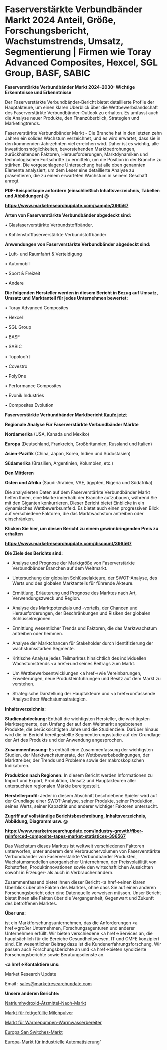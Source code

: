 # Faserverstärkte Verbundbänder Markt 2024 Anteil, Größe, Forschungsbericht, Wachstumstrends, Umsatz, Segmentierung | Firmen wie Toray Advanced Composites, Hexcel, SGL Group, BASF, SABIC

<strong>Faserverstärkte Verbundbänder Markt 2024-2030: Wichtige Erkenntnisse und Erkenntnisse</strong>

Der Faserverstärkte Verbundbänder-Bericht bietet detaillierte Profile der Hauptakteure, um einen klaren Überblick über die Wettbewerbslandschaft des Faserverstärkte Verbundbänder-Outlook zu erhalten. Es umfasst auch die Analyse neuer Produkte, den Finanzüberblick, Strategien und Marketingtrends.

Faserverstärkte Verbundbänder Markt - Die Branche hat in den letzten zehn Jahren ein solides Wachstum verzeichnet, und es wird erwartet, dass sie in den kommenden Jahrzehnten viel erreichen wird. Daher ist es wichtig, alle Investitionsmöglichkeiten, bevorstehenden Marktbedrohungen, zurückhaltenden Faktoren, Herausforderungen, Marktdynamiken und technologischen Fortschritte zu ermitteln, um die Position in der Branche zu stärken. Die vorgeschlagene Untersuchung hat alle oben genannten Elemente analysiert, um dem Leser eine detaillierte Analyse zu präsentieren, die zu einem erwarteten Wachstum in seinem Geschäft anregt.



<strong><b>PDF-Beispielkopie anfordern (einschließlich Inhaltsverzeichnis, Tabellen und Abbildungen) @ </b></strong>

<strong><a href=https://www.marketresearchupdate.com/sample/396567>

<strong>https://www.marketresearchupdate.com/sample/396567</u></a></strong></strong>



<strong>Arten von Faserverstärkte Verbundbänder abgedeckt sind:</strong>

• Glasfaserverstärkte Verbundstoffbänder.

• Kohlenstofffaserverstärkte Verbundstoffbänder



<strong>Anwendungen von Faserverstärkte Verbundbänder abgedeckt sind:</strong>

• Luft- und Raumfahrt & Verteidigung

• Automobil

• Sport & Freizeit

• Andere



<strong>Die folgenden Hersteller werden in diesem Bericht in Bezug auf Umsatz, Umsatz und Marktanteil für jedes Unternehmen bewertet:</strong>

• Toray Advanced Composites

• Hexcel

• SGL Group

• BASF

• SABIC

• Topolocfrt

• Covestro

• PolyOne

• Performance Composites

• Evonik Industries

• Composites Evolution



<strong>Faserverstärkte Verbundbänder Marktbericht <a href=https://www.marketresearchupdate.com/buynow/396567>Kaufe jetzt</a></strong>



<strong>Regionale Analyse Für Faserverstärkte Verbundbänder Märkte</strong>



<strong>Nordamerika</strong> (USA, Kanada und Mexiko)



<strong>Europa</strong> (Deutschland, Frankreich, Großbritannien, Russland und Italien)



<strong>Asien-Pazifik</strong> (China, Japan, Korea, Indien und Südostasien)



<strong>Südamerika</strong> (Brasilien, Argentinien, Kolumbien, etc.)



<strong>Den Mittleren</strong> 

<strong>Osten und Afrika</strong> (Saudi-Arabien, VAE, ägypten, Nigeria und Südafrika)

Die analysierten Daten auf dem Faserverstärkte Verbundbänder Markt helfen Ihnen, eine Marke innerhalb der Branche aufzubauen, während Sie mit den Giganten konkurrieren. Dieser Bericht bietet Einblicke in ein dynamisches Wettbewerbsumfeld. Es bietet auch einen progressiven Blick auf verschiedene Faktoren, die das Marktwachstum antreiben oder einschränken.



<strong>Klicken Sie hier, um diesen Bericht zu einem gewinnbringenden Preis zu erhalten
</strong>

<strong><a href=https://www.marketresearchupdate.com/discount/396567>https://www.marketresearchupdate.com/discount/396567</b></u></strong></a>



<strong>Die Ziele des Berichts sind:</strong>

- Analyse und Prognose der Marktgröße von Faserverstärkte Verbundbänder Branchen auf dem Weltmarkt.

- Untersuchung der globalen Schlüsselakteure, der SWOT-Analyse, des Werts und des globalen Marktanteils für führende Akteure.

- Ermittlung, Erläuterung und Prognose des Marktes nach Art, Verwendungszweck und Region.

- Analyse des Marktpotenzials und -vorteils, der Chancen und Herausforderungen, der Beschränkungen und Risiken der globalen Schlüsselregionen.

- Ermittlung wesentlicher Trends und Faktoren, die das Marktwachstum antreiben oder hemmen.

- Analyse der Marktchancen für Stakeholder durch Identifizierung der wachstumsstarken Segmente.

- Kritische Analyse jedes Teilmarktes hinsichtlich des individuellen Wachstumstrends <a href=>und</a> seines Beitrags zum Markt.

- Um Wettbewerbsentwicklungen <a href=>wie</a> Vereinbarungen, Erweiterungen, neue Produkteinführungen und Besitz auf dem Markt zu verstehen.

- Strategische Darstellung der Hauptakteure und <a href=>umfas</a>sende Analyse ihrer Wachstumsstrategien.



<strong>Inhaltsverzeichnis:</strong>



<strong>Studienabdeckung:</strong> Enthält die wichtigsten Hersteller, die wichtigsten Marktsegmente, den Umfang der auf dem Weltmarkt angebotenen Produkte, die berücksichtigten Jahre und die Studienziele. Darüber hinaus wird die im Bericht bereitgestellte Segmentierungsstudie auf der Grundlage der Art des Produkts und der Anwendung angesprochen.



<strong>Zusammenfassung:</strong> Es enthält eine Zusammenfassung der wichtigsten Studien, der Marktwachstumsrate, der Wettbewerbsbedingungen, der Markttreiber, der Trends und Probleme sowie der makroskopischen Indikatoren.



<strong>Produktion nach Regionen:</strong> In diesem Bericht werden Informationen zu Import und Export, Produktion, Umsatz und Hauptakteuren aller untersuchten regionalen Märkte bereitgestellt.



<strong>Herstellerprofil:</strong> Jeder in diesem Abschnitt beschriebene Spieler wird auf der Grundlage einer SWOT-Analyse, seiner Produkte, seiner Produktion, seines Werts, seiner Kapazität und anderer wichtiger Faktoren untersucht.



<strong><b>Zugriff auf vollständige Berichtsbeschreibung, Inhaltsverzeichnis, Abbildung, Diagramm usw. @ </b></strong>

<strong><a href=https://www.marketresearchupdate.com/industry-growth/fiber-reinforced-composite-tapes-market-statistices-396567>https://www.marketresearchupdate.com/industry-growth/fiber-reinforced-composite-tapes-market-statistices-396567</a></strong>

Das Wachstum dieses Marktes ist weltweit verschiedenen Faktoren unterworfen, unter anderem dem Verbrauchervolumen von Faserverstärkte Verbundbänder von Faserverstärkte Verbundbänder Produkten, Wachstumsmodellen anorganischer Unternehmen, der Preisvolatilität von Rohstoffen, Produktinnovationen sowie den wirtschaftlichen Aussichten sowohl in Erzeuger- als auch in Verbraucherländern.

Zusammenfassend bietet Ihnen dieser Bericht <a href=>einen</a> klaren Überblick über alle Fakten des Marktes, ohne dass Sie auf einen anderen Forschungsbericht oder eine Datenquelle verweisen müssen. Unser Bericht bietet Ihnen alle Fakten über die Vergangenheit, Gegenwart und Zukunft des betroffenen Marktes.



<strong>Über uns:</strong>

 ist ein Marktforschungsunternehmen, das die Anforderungen <a href=>großer</a> Unternehmen, Forschungsagenturen und anderer Unternehmen erfüllt. Wir bieten verschiedene <a href=>Services</a> an, die hauptsächlich für die Bereiche Gesundheitswesen, IT und CMFE konzipiert sind. Ein wesentlicher Beitrag dazu ist die Kundenerfahrungsforschung. Wir passen auch Forschungsberichte an und <a href=>bieten</a> syndizierte Forschungsberichte sowie Beratungsdienste an.



<strong><a href=>Kontaktiere uns:</a></strong>

Market Research Update

Email : sales@marketresearchupdate.com



<strong>Unsere anderen Berichte:</strong>

<a href=https://www.linkedin.com/pulse/sodium-hydroxide-caustic-naoh-market-size-historical>Natriumhydroxid-Ätzmittel-Naoh-Markt</a>

<a href=https://www.linkedin.com/pulse/fat-filled-milk-powders-market-size-trends-consumption>Markt für fettgefüllte Milchpulver</a>

<a href=https://www.linkedin.com/pulse/heat-pump-water-heaters-market-size-share-outlook-growth>Markt für Wärmepumpen-Warmwasserbereiter</a>

<a href=https://www.linkedin.com/pulse/europe-san-switches-market-2023-2030-explained>Europa San Switches-Markt</a>

<a href=https://www.linkedin.com/pulse/europe-industrial-automation-market-size-production-inr4f/>Europa-Markt für industrielle Automatisierung</a>"
